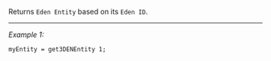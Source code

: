 Returns `Eden Entity` based on its `Eden ID`.


---
*Example 1:*
```sqf
myEntity = get3DENEntity 1;
```